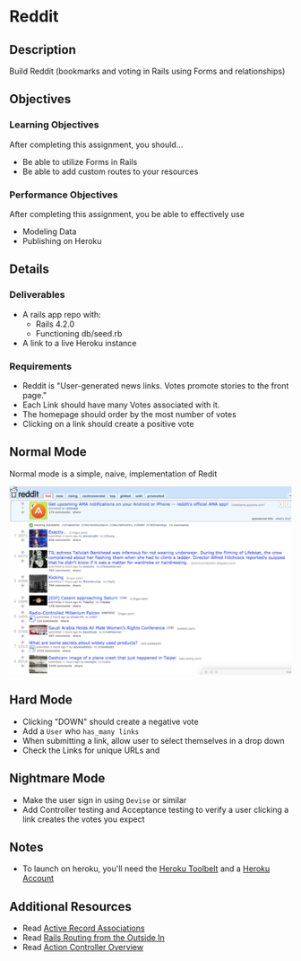 # Reddit

## Description
Build Reddit (bookmarks and voting in Rails using Forms and relationships)


## Objectives

### Learning Objectives

After completing this assignment, you should…

* Be able to utilize Forms in Rails
* Be able to add custom routes to your resources

### Performance Objectives

After completing this assignment, you be able to effectively use

* Modeling Data
* Publishing on Heroku

## Details

### Deliverables

* A rails app repo with:
  * Rails 4.2.0
  * Functioning db/seed.rb
* A link to a live Heroku instance

### Requirements

* Reddit is "User-generated news links. Votes promote stories to the front
  page."
* Each Link should have many Votes associated with it.
* The homepage should order by the most number of votes
* Clicking on a link should create a positive vote


## Normal Mode
Normal mode is a simple, naive, implementation of Redit

![reddit](assets/reddit.png)
            
## Hard Mode

* Clicking "DOWN" should create a negative vote
* Add a `User` who `has_many links`
* When submitting a link, allow user to select themselves in a drop down
* Check the Links for unique URLs and

## Nightmare Mode

* Make the user sign in using `Devise` or similar
* Add Controller testing and Acceptance testing to verify a user clicking a link
  creates the votes you expect

## Notes

* To launch on heroku, you'll need the [Heroku Toolbelt](https://toolbelt.heroku.com/)
  and a [Heroku Account](https://signup.heroku.com/login)


## Additional Resources

* Read [Active Record Associations](http://guides.rubyonrails.org/association_basics.html)
* Read [Rails Routing from the Outside In](http://guides.rubyonrails.org/routing.html)
* Read [Action Controller Overview](http://guides.rubyonrails.org/action_controller_overview.html)
